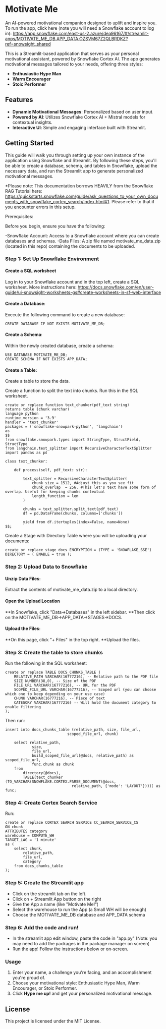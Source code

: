 # Motivate Me
An AI-powered motivational companion designed to uplift and inspire you. To run the app, click here (note you will need a Snowflake account to log in): https://app.snowflake.com/east-us-2.azure/dea96167/#/streamlit-apps/MOTIVATE_ME_DB.APP_DATA.OZSVM67Z2QLBRDKZ?ref=snowsight_shared

This is a Streamlit-based application that serves as your personal motivational assistant, powered by Snowflake Cortex AI. The app generates motivational messages tailored to your needs, offering three styles:

- **Enthusiastic Hype Man**
- **Warm Encourager**
- **Stoic Performer**

## Features

- **Dynamic Motivational Messages**: Personalized based on user input.
- **Powered by AI**: Utilizes Snowflake Cortex AI + Mistral models for contextual insights.
- **Interactive UI**: Simple and engaging interface built with Streamlit.

## Getting Started

This guide will walk you through setting up your own instance of the application using Snowflake and Streamlit. By following these steps, you'll be able to create a database, schema, and tables in Snowflake, upload the necessary data, and run the Streamlit app to generate personalized motivational messages. 

*Please note: This documentation borrows HEAVILY from the Snowflake RAG Tutorial here: https://quickstarts.snowflake.com/guide/ask_questions_to_your_own_documents_with_snowflake_cortex_search/index.html#1. Please refer to that if you encounter errors in this setup.

Prerequisites:

Before you begin, ensure you have the following:

-Snowflake Account: Access to a Snowflake account where you can create databases and schemas.
-Data Files: A zip file named motivate_me_data.zip (located in this repo) containing the documents to be uploaded.

### Step 1: Set Up Snowflake Environment

#### Create a SQL worksheet
Log in to your Snowflake account and in the top left, create a SQL worksheet. More instructions here: https://docs.snowflake.com/en/user-guide/ui-snowsight-worksheets-gs#create-worksheets-in-sf-web-interface

#### Create a Database:

Execute the following command to create a new database:

```CREATE DATABASE IF NOT EXISTS MOTIVATE_ME_DB;```

#### Create a Schema:

Within the newly created database, create a schema:

```
USE DATABASE MOTIVATE_ME_DB;
CREATE SCHEMA IF NOT EXISTS APP_DATA;
```

#### Create a Table:

Create a table to store the data. 

Create a function to split the text into chunks. Run this in the SQL worksheet.

```
create or replace function text_chunker(pdf_text string)
returns table (chunk varchar)
language python
runtime_version = '3.9'
handler = 'text_chunker'
packages = ('snowflake-snowpark-python', 'langchain')
as
$$
from snowflake.snowpark.types import StringType, StructField, StructType
from langchain.text_splitter import RecursiveCharacterTextSplitter
import pandas as pd

class text_chunker:

    def process(self, pdf_text: str):
        
        text_splitter = RecursiveCharacterTextSplitter(
            chunk_size = 1512, #Adjust this as you see fit
            chunk_overlap  = 256, #This let's text have some form of overlap. Useful for keeping chunks contextual
            length_function = len
        )
    
        chunks = text_splitter.split_text(pdf_text)
        df = pd.DataFrame(chunks, columns=['chunks'])
        
        yield from df.itertuples(index=False, name=None)
$$;
```

Create a Stage with Directory Table where you will be uploading your documents:
```
create or replace stage docs ENCRYPTION = (TYPE = 'SNOWFLAKE_SSE') DIRECTORY = ( ENABLE = true );
```

### Step 2: Upload Data to Snowflake

#### Unzip Data Files:

Extract the contents of motivate_me_data.zip to a local directory.

#### Open the Upload Location

**In Snowflake, click "Data->Databases" in the left sidebar. 
**Then click on the MOTIVATE_ME_DB->APP_DATA->STAGES->DOCS. 

#### Upload the Files:

**On this page, click "+ Files" in the top right.
**Upload the files.

### Step 3: Create the table to store chunks
Run the following in the SQL worksheet:
```
create or replace TABLE DOCS_CHUNKS_TABLE ( 
    RELATIVE_PATH VARCHAR(16777216), -- Relative path to the PDF file
    SIZE NUMBER(38,0), -- Size of the PDF
    FILE_URL VARCHAR(16777216), -- URL for the PDF
    SCOPED_FILE_URL VARCHAR(16777216), -- Scoped url (you can choose which one to keep depending on your use case)
    CHUNK VARCHAR(16777216), -- Piece of text
    CATEGORY VARCHAR(16777216) -- Will hold the document category to enable filtering
);
```

Then run:
```
insert into docs_chunks_table (relative_path, size, file_url,
                            scoped_file_url, chunk)

    select relative_path, 
            size,
            file_url, 
            build_scoped_file_url(@docs, relative_path) as scoped_file_url,
            func.chunk as chunk
    from 
        directory(@docs),
        TABLE(text_chunker (TO_VARCHAR(SNOWFLAKE.CORTEX.PARSE_DOCUMENT(@docs, 
                              relative_path, {'mode': 'LAYOUT'})))) as func;
```

### Step 4: Create Cortex Search Service
Run:
```
create or replace CORTEX SEARCH SERVICE CC_SEARCH_SERVICE_CS
ON chunk
ATTRIBUTES category
warehouse = COMPUTE_WH
TARGET_LAG = '1 minute'
as (
    select chunk,
        relative_path,
        file_url,
        category
    from docs_chunks_table
);
```

### Step 5: Create the Streamlit app

- Click on the streamlit tab on the left.
- Click on + Streamlit App button on the right
- Give the App a name (like "Motivate Me!")
- Select the warehouse to run the App (a Small WH will be enough)
- Choose the MOTIVATE_ME_DB database and APP_DATA schema

### Step 6: Add the code and run!

- In the streamlit app edit window, paste the code in "app.py" (Note: you may need to add the packages in the package manager on screen)
- Run the app! Follow the instructions below or on-screen.

### Usage

1. Enter your name, a challenge you're facing, and an accomplishment you're proud of.
2. Choose your motivational style: Enthusiastic Hype Man, Warm Encourager, or Stoic Performer.
3. Click **Hype me up!** and get your personalized motivational message.

## License

This project is licensed under the MIT License.


